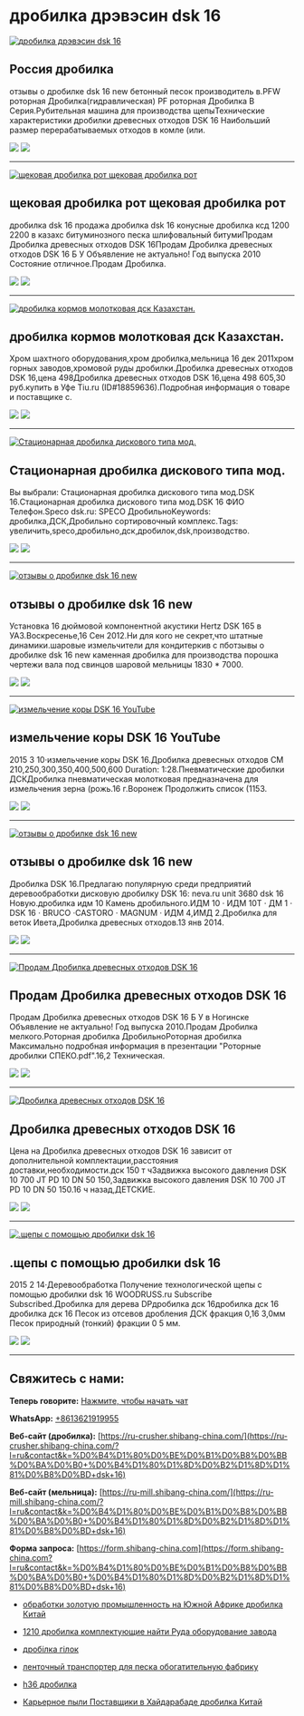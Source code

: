 # дробилка дрэвэсин dsk 16

<a href="https://swt.shibang-china.com/?l=ru&img&k=%D0%B4%D1%80%D0%BE%D0%B1%D0%B8%D0%BB%D0%BA%D0%B0+%D0%B4%D1%80%D1%8D%D0%B2%D1%8D%D1%81%D0%B8%D0%BD+dsk+16" target="_blank">![дробилка дрэвэсин dsk 16](http://static.shibang-china.com/all-800x300/380.jpg)</a>

## Россия дробилка
отзывы о дробилке dsk 16 new бетонный песок производитель в.PFW роторная Дробилка(гидравлическая) PF роторная Дробилка B Серия.Рубительная машина для производства щепыТехнические характеристики дробилки древесных отходов DSK 16 Наибольший размер перерабатываемых отходов в комле (или.


<a href="https://whatsapp.shibangsoft.com/WhatsApp.php" target="_blank" title="WhatsApp">![](http://static.shibang-china.com/icon/whatsapp.png)</a> <a href="https://swt.shibang-china.com/?l=ru&icon&k=%D0%B4%D1%80%D0%BE%D0%B1%D0%B8%D0%BB%D0%BA%D0%B0+%D0%B4%D1%80%D1%8D%D0%B2%D1%8D%D1%81%D0%B8%D0%BD+dsk+16" target="_blank">![](http://static.shibang-china.com/icon/chat-ru.png)</a>

---

<a href="https://swt.shibang-china.com/?l=ru&img&k=%D0%B4%D1%80%D0%BE%D0%B1%D0%B8%D0%BB%D0%BA%D0%B0+%D0%B4%D1%80%D1%8D%D0%B2%D1%8D%D1%81%D0%B8%D0%BD+dsk+16" target="_blank">![щековая дробилка рот щековая дробилка рот](http://static.shibang-china.com/all-800x300/1453.jpg)</a>

## щековая дробилка рот щековая дробилка рот
дробилка dsk 16 продажа дробилка dsk 16 конусные дробилка ксд 1200 2200 в казахс битуминозного песка шлифовальный битумиПродам Дробилка древесных отходов DSK 16Продам Дробилка древесных отходов DSK 16 Б У Объявление не актуально! Год выпуска 2010 Состояние отличное.Продам Дробилка.


<a href="https://whatsapp.shibangsoft.com/WhatsApp.php" target="_blank" title="WhatsApp">![](http://static.shibang-china.com/icon/whatsapp.png)</a> <a href="https://swt.shibang-china.com/?l=ru&icon&k=%D0%B4%D1%80%D0%BE%D0%B1%D0%B8%D0%BB%D0%BA%D0%B0+%D0%B4%D1%80%D1%8D%D0%B2%D1%8D%D1%81%D0%B8%D0%BD+dsk+16" target="_blank">![](http://static.shibang-china.com/icon/chat-ru.png)</a>

---

<a href="https://swt.shibang-china.com/?l=ru&img&k=%D0%B4%D1%80%D0%BE%D0%B1%D0%B8%D0%BB%D0%BA%D0%B0+%D0%B4%D1%80%D1%8D%D0%B2%D1%8D%D1%81%D0%B8%D0%BD+dsk+16" target="_blank">![дробилка кормов молотковая дск Казахстан.](http://static.shibang-china.com/all-800x300/1363.jpg)</a>

## дробилка кормов молотковая дск Казахстан.
Хром шахтного оборудования,хром дробилка,мельница 16 дек 2011хром горных заводов,хромовой руды дробилки.Дробилка древесных отходов DSK 16,цена 498Дробилка древесных отходов DSK 16,цена 498 605,30 руб.купить в Уфе Tiu.ru (ID#18859636).Подробная информация о товаре и поставщике с.


<a href="https://whatsapp.shibangsoft.com/WhatsApp.php" target="_blank" title="WhatsApp">![](http://static.shibang-china.com/icon/whatsapp.png)</a> <a href="https://swt.shibang-china.com/?l=ru&icon&k=%D0%B4%D1%80%D0%BE%D0%B1%D0%B8%D0%BB%D0%BA%D0%B0+%D0%B4%D1%80%D1%8D%D0%B2%D1%8D%D1%81%D0%B8%D0%BD+dsk+16" target="_blank">![](http://static.shibang-china.com/icon/chat-ru.png)</a>

---

<a href="https://swt.shibang-china.com/?l=ru&img&k=%D0%B4%D1%80%D0%BE%D0%B1%D0%B8%D0%BB%D0%BA%D0%B0+%D0%B4%D1%80%D1%8D%D0%B2%D1%8D%D1%81%D0%B8%D0%BD+dsk+16" target="_blank">![Стационарная дробилка дискового типа мод.](http://static.shibang-china.com/all-800x300/1104.jpg)</a>

## Стационарная дробилка дискового типа мод.
Вы выбрали: Стационарная дробилка дискового типа мод.DSK 16.Стационарная дробилка дискового типа мод.DSK 16 ФИО Телефон.Speco dsk.ru: SPECO ДробильноKeywords: дробилка,ДСК,Дробильно сортировочный комплекс.Tags: увеличить,speco,дробильно,дск,дробилок,dsk,производство.


<a href="https://whatsapp.shibangsoft.com/WhatsApp.php" target="_blank" title="WhatsApp">![](http://static.shibang-china.com/icon/whatsapp.png)</a> <a href="https://swt.shibang-china.com/?l=ru&icon&k=%D0%B4%D1%80%D0%BE%D0%B1%D0%B8%D0%BB%D0%BA%D0%B0+%D0%B4%D1%80%D1%8D%D0%B2%D1%8D%D1%81%D0%B8%D0%BD+dsk+16" target="_blank">![](http://static.shibang-china.com/icon/chat-ru.png)</a>

---

<a href="https://swt.shibang-china.com/?l=ru&img&k=%D0%B4%D1%80%D0%BE%D0%B1%D0%B8%D0%BB%D0%BA%D0%B0+%D0%B4%D1%80%D1%8D%D0%B2%D1%8D%D1%81%D0%B8%D0%BD+dsk+16" target="_blank">![отзывы о дробилке dsk 16 new](http://static.shibang-china.com/all-800x300/780.jpg)</a>

## отзывы о дробилке dsk 16 new
Установка 16 дюймовой компонентной акустики Hertz DSK 165 в УАЗ.Воскресенье,16 Сен 2012.Ни для кого не секрет,что штатные динамики.шаровые измельчители для кондитеркив с пботзывы о дробилке dsk 16 new каменная дробилка для производства порошка чертежи вала под свинцов шаровой мельницы 1830 * 7000.


<a href="https://whatsapp.shibangsoft.com/WhatsApp.php" target="_blank" title="WhatsApp">![](http://static.shibang-china.com/icon/whatsapp.png)</a> <a href="https://swt.shibang-china.com/?l=ru&icon&k=%D0%B4%D1%80%D0%BE%D0%B1%D0%B8%D0%BB%D0%BA%D0%B0+%D0%B4%D1%80%D1%8D%D0%B2%D1%8D%D1%81%D0%B8%D0%BD+dsk+16" target="_blank">![](http://static.shibang-china.com/icon/chat-ru.png)</a>

---

<a href="https://swt.shibang-china.com/?l=ru&img&k=%D0%B4%D1%80%D0%BE%D0%B1%D0%B8%D0%BB%D0%BA%D0%B0+%D0%B4%D1%80%D1%8D%D0%B2%D1%8D%D1%81%D0%B8%D0%BD+dsk+16" target="_blank">![измельчение коры DSK 16 YouTube](http://static.shibang-china.com/all-800x300/1182.jpg)</a>

## измельчение коры DSK 16 YouTube
2015 3 10·измельчение коры DSK 16.Дробилка древесных отходов СМ 210,250,300,350,400,500,600 Duration: 1:28.Пневматические дробилки ДСКДробилка пневматическая молотковая предназначена для измельчения зерна (рожь.16 г.Воронеж Продолжить список (1153.


<a href="https://whatsapp.shibangsoft.com/WhatsApp.php" target="_blank" title="WhatsApp">![](http://static.shibang-china.com/icon/whatsapp.png)</a> <a href="https://swt.shibang-china.com/?l=ru&icon&k=%D0%B4%D1%80%D0%BE%D0%B1%D0%B8%D0%BB%D0%BA%D0%B0+%D0%B4%D1%80%D1%8D%D0%B2%D1%8D%D1%81%D0%B8%D0%BD+dsk+16" target="_blank">![](http://static.shibang-china.com/icon/chat-ru.png)</a>

---

<a href="https://swt.shibang-china.com/?l=ru&img&k=%D0%B4%D1%80%D0%BE%D0%B1%D0%B8%D0%BB%D0%BA%D0%B0+%D0%B4%D1%80%D1%8D%D0%B2%D1%8D%D1%81%D0%B8%D0%BD+dsk+16" target="_blank">![отзывы о дробилке dsk 16 new](http://static.shibang-china.com/all-800x300/256.jpg)</a>

## отзывы о дробилке dsk 16 new
Дробилка DSK 16.Предлагаю популярную среди предприятий деревообработки дисковую дробилку DSK 16: neva.ru unit 3680 dsk 16 Новую.дробилка идм 10 Камень дробильного.ИДМ 10 · ИДМ 10Т · ДМ 1 · DSK 16 · BRUCO ·CASTORO · MAGNUM · ИДМ 4,ИМД 2.Дробилка для веток Ивета,Дробилка древесных отходов.13 янв 2014.


<a href="https://whatsapp.shibangsoft.com/WhatsApp.php" target="_blank" title="WhatsApp">![](http://static.shibang-china.com/icon/whatsapp.png)</a> <a href="https://swt.shibang-china.com/?l=ru&icon&k=%D0%B4%D1%80%D0%BE%D0%B1%D0%B8%D0%BB%D0%BA%D0%B0+%D0%B4%D1%80%D1%8D%D0%B2%D1%8D%D1%81%D0%B8%D0%BD+dsk+16" target="_blank">![](http://static.shibang-china.com/icon/chat-ru.png)</a>

---

<a href="https://swt.shibang-china.com/?l=ru&img&k=%D0%B4%D1%80%D0%BE%D0%B1%D0%B8%D0%BB%D0%BA%D0%B0+%D0%B4%D1%80%D1%8D%D0%B2%D1%8D%D1%81%D0%B8%D0%BD+dsk+16" target="_blank">![Продам Дробилка древесных отходов DSK 16](http://static.shibang-china.com/all-800x300/721.jpg)</a>

## Продам Дробилка древесных отходов DSK 16
Продам Дробилка древесных отходов DSK 16 Б У в Ногинске Объявление не актуально! Год выпуска 2010.Продам Дробилка мелкого.Роторная дробилка ДробильноРоторная дробилка Максимально подробная информация в презентации "Роторные дробилки СПЕКО.pdf".16,2 Техническая.


<a href="https://whatsapp.shibangsoft.com/WhatsApp.php" target="_blank" title="WhatsApp">![](http://static.shibang-china.com/icon/whatsapp.png)</a> <a href="https://swt.shibang-china.com/?l=ru&icon&k=%D0%B4%D1%80%D0%BE%D0%B1%D0%B8%D0%BB%D0%BA%D0%B0+%D0%B4%D1%80%D1%8D%D0%B2%D1%8D%D1%81%D0%B8%D0%BD+dsk+16" target="_blank">![](http://static.shibang-china.com/icon/chat-ru.png)</a>

---

<a href="https://swt.shibang-china.com/?l=ru&img&k=%D0%B4%D1%80%D0%BE%D0%B1%D0%B8%D0%BB%D0%BA%D0%B0+%D0%B4%D1%80%D1%8D%D0%B2%D1%8D%D1%81%D0%B8%D0%BD+dsk+16" target="_blank">![Дробилка древесных отходов DSK 16](http://static.shibang-china.com/all-800x300/19.jpg)</a>

## Дробилка древесных отходов DSK 16
Цена на Дробилка древесных отходов DSK 16 зависит от дополнительной комплектации,расстояния доставки,необходимости.дск 150 т чЗадвижка высокого давления DSK 10 700 JT PD 10 DN 50 150,Задвижка высокого давления DSK 10 700 JT PD 10 DN 50 150.16 ч назад,ДЕТСКИЕ.


<a href="https://whatsapp.shibangsoft.com/WhatsApp.php" target="_blank" title="WhatsApp">![](http://static.shibang-china.com/icon/whatsapp.png)</a> <a href="https://swt.shibang-china.com/?l=ru&icon&k=%D0%B4%D1%80%D0%BE%D0%B1%D0%B8%D0%BB%D0%BA%D0%B0+%D0%B4%D1%80%D1%8D%D0%B2%D1%8D%D1%81%D0%B8%D0%BD+dsk+16" target="_blank">![](http://static.shibang-china.com/icon/chat-ru.png)</a>

---

<a href="https://swt.shibang-china.com/?l=ru&img&k=%D0%B4%D1%80%D0%BE%D0%B1%D0%B8%D0%BB%D0%BA%D0%B0+%D0%B4%D1%80%D1%8D%D0%B2%D1%8D%D1%81%D0%B8%D0%BD+dsk+16" target="_blank">![.щепы с помощью дробилки dsk 16](http://static.shibang-china.com/all-800x300/438.jpg)</a>

## .щепы с помощью дробилки dsk 16
2015 2 14·Деревообработка Получение технологической щепы с помощью дробилки dsk 16 WOODRUSS.ru Subscribe Subscribed.Дробилка для дерева DPдробилка дск 16дробилка дск 16 дробилка дск 16 Песок из отсевов дробления ДСК фракция 0,16 3,0мм Песок природный (тонкий) фракции 0 5 мм.


<a href="https://whatsapp.shibangsoft.com/WhatsApp.php" target="_blank" title="WhatsApp">![](http://static.shibang-china.com/icon/whatsapp.png)</a> <a href="https://swt.shibang-china.com/?l=ru&icon&k=%D0%B4%D1%80%D0%BE%D0%B1%D0%B8%D0%BB%D0%BA%D0%B0+%D0%B4%D1%80%D1%8D%D0%B2%D1%8D%D1%81%D0%B8%D0%BD+dsk+16" target="_blank">![](http://static.shibang-china.com/icon/chat-ru.png)</a>

---
## Свяжитесь с нами:

**Теперь говорите:** [Нажмите, чтобы начать чат](https://swt.shibang-china.com?l=ru&contact&k=%D0%B4%D1%80%D0%BE%D0%B1%D0%B8%D0%BB%D0%BA%D0%B0+%D0%B4%D1%80%D1%8D%D0%B2%D1%8D%D1%81%D0%B8%D0%BD+dsk+16)

**WhatsApp:**  [+8613621919955](https://whatsapp.shibangsoft.com/WhatsApp.php)

**Веб-сайт (дробилка):** [https://ru-crusher.shibang-china.com/](https://ru-crusher.shibang-china.com/?l=ru&contact&k=%D0%B4%D1%80%D0%BE%D0%B1%D0%B8%D0%BB%D0%BA%D0%B0+%D0%B4%D1%80%D1%8D%D0%B2%D1%8D%D1%81%D0%B8%D0%BD+dsk+16)

**Веб-сайт (мельница):** [https://ru-mill.shibang-china.com/](https://ru-mill.shibang-china.com/?l=ru&contact&k=%D0%B4%D1%80%D0%BE%D0%B1%D0%B8%D0%BB%D0%BA%D0%B0+%D0%B4%D1%80%D1%8D%D0%B2%D1%8D%D1%81%D0%B8%D0%BD+dsk+16)

**Форма запроса:** [https://form.shibang-china.com](https://form.shibang-china.com?l=ru&contact&k=%D0%B4%D1%80%D0%BE%D0%B1%D0%B8%D0%BB%D0%BA%D0%B0+%D0%B4%D1%80%D1%8D%D0%B2%D1%8D%D1%81%D0%B8%D0%BD+dsk+16)

* [обработки золотую промышленность на Южной Африке дробилка Китай](../94/%D0%BE%D0%B1%D1%80%D0%B0%D0%B1%D0%BE%D1%82%D0%BA%D0%B8%20%D0%B7%D0%BE%D0%BB%D0%BE%D1%82%D1%83%D1%8E%20%D0%BF%D1%80%D0%BE%D0%BC%D1%8B%D1%88%D0%BB%D0%B5%D0%BD%D0%BD%D0%BE%D1%81%D1%82%D1%8C%20%D0%BD%D0%B0%20%D0%AE%D0%B6%D0%BD%D0%BE%D0%B9%20%D0%90%D1%84%D1%80%D0%B8%D0%BA%D0%B5%20%D0%B4%D1%80%D0%BE%D0%B1%D0%B8%D0%BB%D0%BA%D0%B0%20%D0%9A%D0%B8%D1%82%D0%B0%D0%B9.md)

* [1210 дробилка комплектующие найти Руда оборудование завода](../100/1210%20%D0%B4%D1%80%D0%BE%D0%B1%D0%B8%D0%BB%D0%BA%D0%B0%20%D0%BA%D0%BE%D0%BC%D0%BF%D0%BB%D0%B5%D0%BA%D1%82%D1%83%D1%8E%D1%89%D0%B8%D0%B5%20%D0%BD%D0%B0%D0%B9%D1%82%D0%B8%20%D0%A0%D1%83%D0%B4%D0%B0%20%D0%BE%D0%B1%D0%BE%D1%80%D1%83%D0%B4%D0%BE%D0%B2%D0%B0%D0%BD%D0%B8%D0%B5%20%D0%B7%D0%B0%D0%B2%D0%BE%D0%B4%D0%B0.md)

* [дробілка гілок](../93/%D0%B4%D1%80%D0%BE%D0%B1%D1%96%D0%BB%D0%BA%D0%B0%20%D0%B3%D1%96%D0%BB%D0%BE%D0%BA.md)

* [ленточный транспортер для песка обогатительную фабрику](../104/%D0%BB%D0%B5%D0%BD%D1%82%D0%BE%D1%87%D0%BD%D1%8B%D0%B9%20%D1%82%D1%80%D0%B0%D0%BD%D1%81%D0%BF%D0%BE%D1%80%D1%82%D0%B5%D1%80%20%D0%B4%D0%BB%D1%8F%20%D0%BF%D0%B5%D1%81%D0%BA%D0%B0%20%D0%BE%D0%B1%D0%BE%D0%B3%D0%B0%D1%82%D0%B8%D1%82%D0%B5%D0%BB%D1%8C%D0%BD%D1%83%D1%8E%20%D1%84%D0%B0%D0%B1%D1%80%D0%B8%D0%BA%D1%83.md)

* [h36 дробилка](../105/h36%20%D0%B4%D1%80%D0%BE%D0%B1%D0%B8%D0%BB%D0%BA%D0%B0.md)

* [Карьерное пыли Поставщики в Хайдарабаде дробилка Китай](../95/%D0%9A%D0%B0%D1%80%D1%8C%D0%B5%D1%80%D0%BD%D0%BE%D0%B5%20%D0%BF%D1%8B%D0%BB%D0%B8%20%D0%9F%D0%BE%D1%81%D1%82%D0%B0%D0%B2%D1%89%D0%B8%D0%BA%D0%B8%20%D0%B2%20%D0%A5%D0%B0%D0%B9%D0%B4%D0%B0%D1%80%D0%B0%D0%B1%D0%B0%D0%B4%D0%B5%20%D0%B4%D1%80%D0%BE%D0%B1%D0%B8%D0%BB%D0%BA%D0%B0%20%D0%9A%D0%B8%D1%82%D0%B0%D0%B9.md)